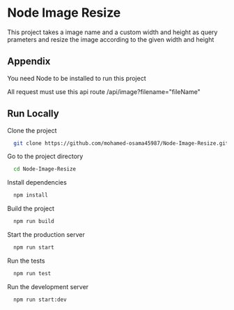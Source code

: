 
# Node Image Resize 

This project takes a image name and a custom width and height as query prameters and resize
the image according to the given width and height





## Appendix

You need Node to be installed to run this project

All request must use this api route /api/image?filename="fileName"


## Run Locally

Clone the project

```bash
  git clone https://github.com/mohamed-osama45987/Node-Image-Resize.git
```

Go to the project directory

```bash
  cd Node-Image-Resize
```

Install dependencies

```bash
  npm install
```

Build the project

```bash
  npm run build
```

Start the production server

```bash
  npm run start
```


Run the tests

```bash
  npm run test
```


Run the development server

```bash
  npm run start:dev
```

